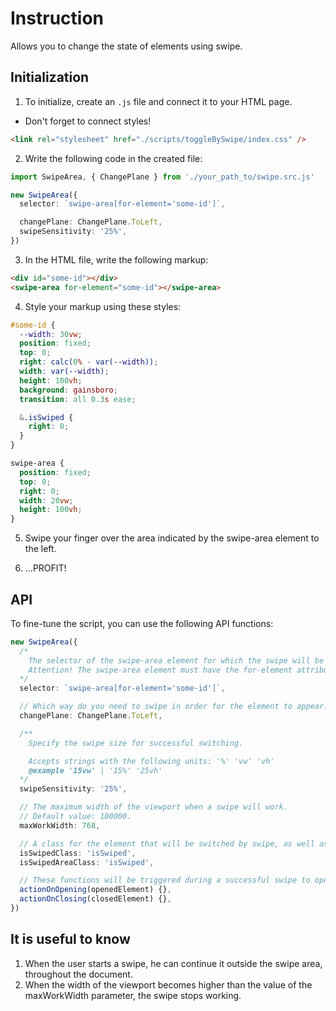 # Instruction

Allows you to change the state of elements using swipe.

## Initialization

1. To initialize, create an `.js` file and connect it to your HTML page.

- Don't forget to connect styles!

```html
<link rel="stylesheet" href="./scripts/toggleBySwipe/index.css" />
```

2. Write the following code in the created file:

```ts
import SwipeArea, { ChangePlane } from './your_path_to/swipe.src.js'

new SwipeArea({
  selector: `swipe-area[for-element='some-id']`,

  changePlane: ChangePlane.ToLeft,
  swipeSensitivity: '25%',
})
```

3. In the HTML file, write the following markup:

```html
<div id="some-id"></div>
<swipe-area for-element="some-id"></swipe-area>
```

4. Style your markup using these styles:

```css
#some-id {
  --width: 30vw;
  position: fixed;
  top: 0;
  right: calc(0% - var(--width));
  width: var(--width);
  height: 100vh;
  background: gainsboro;
  transition: all 0.3s ease;

  &.isSwiped {
    right: 0;
  }
}

swipe-area {
  position: fixed;
  top: 0;
  right: 0;
  width: 20vw;
  height: 100vh;
}
```

5. Swipe your finger over the area indicated by the swipe-area element to the left.

6. ...PROFIT!

## API

To fine-tune the script, you can use the following API functions:

```ts
new SwipeArea({
  /*
    The selector of the swipe-area element for which the swipe will be active. 
    Attention! The swipe-area element must have the for-element attribute, with the ID of the element that will move during the swipe.
  */
  selector: `swipe-area[for-element='some-id']`,

  // Which way do you need to swipe in order for the element to appear.
  changePlane: ChangePlane.ToLeft,

  /** 
    Specify the swipe size for successful switching.

    Accepts strings with the following units: '%' 'vw' 'vh'
    @example '15vw' | '15%' '25vh'
  */
  swipeSensitivity: '25%',

  // The maximum width of the viewport when a swipe will work.
  // Default value: 100000.
  maxWorkWidth: 768,

  // A class for the element that will be switched by swipe, as well as for the swipe area at the time of successful switching.
  isSwipedClass: 'isSwiped',
  isSwipedAreaClass: 'isSwiped',

  // These functions will be triggered during a successful swipe to open and close, respectively.
  actionOnOpening(openedElement) {},
  actionOnClosing(closedElement) {},
})
```

## It is useful to know

1. When the user starts a swipe, he can continue it outside the swipe area, throughout the document.
2. When the width of the viewport becomes higher than the value of the maxWorkWidth parameter, the swipe stops working.
